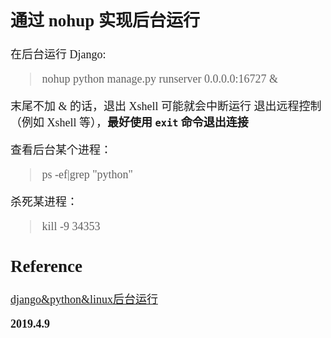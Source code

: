 <font size=4 face='楷体'>  

## 通过 nohup 实现后台运行 


在后台运行 Django:  
> nohup python manage&period;py runserver 0.0.0.0:16727 &

末尾不加 & 的话，退出 Xshell 可能就会中断运行
退出远程控制（例如 Xshell 等），**最好使用 `exit` 命令退出连接**

查看后台某个进程：
> ps -ef|grep "python"

杀死某进程：
> kill -9 34353


## Reference

[django&python&linux后台运行](https://blog.csdn.net/woshizoe/article/details/24991589) 

**2019.4.9**